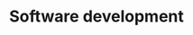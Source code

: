 ---
title: Software development
layout: auto_contents
hide_toc: true
categories:
  - first_steps:
    category_name: First steps
    category_items:
      - setup_windows:
        item_name: Set up on Windows
        item_desc: Install VSCode, Python via scoop
        item_icon: /img/setup.svg
        item_page: /classroom/setup-windows
      - setup_macos:
        item_name: Set up on macOS
        item_desc: Install VSCode, Python via Homebrew
        item_icon: /img/setup.svg
        item_page: /classroom/setup-macos
      - setup_linux:
        item_name: Set up on Linux
        item_desc: Install Python via pyenv
        item_icon: /img/setup.svg
        item_page: /classroom/setup-linux
      - glossary:
        item_name: Glossary
        item_icon: /programming/img/dictionaries.svg
        item_page: /classroom/glossary
  - basics:
    category_name: Programming basics
    category_items:
      - intro:
        item_name: Intro to programming
        item_desc: Decompose a program, create variables
        item_icon: img/01-intro.svg
        item_page: 01-intro
      - data:
        item_name: Data types
        item_desc: Text, numbers, and more
        item_icon: img/02-data-types.svg
        item_page: 02-data-types
      - functions:
        item_name: Functions
        item_desc: Blocks of code that you can run any time
        item_icon: img/03-functions.svg
        item_page: 03-functions
      - collections:
        item_name: Collections
        item_desc: Store multiple data in one variable
        item_icon: img/04-collections.svg
        item_page: 04-collections
      - for_loops:
        item_name: Loops
        item_desc: Repeat code for each item in a collection
        item_icon: img/05-loops.svg
        item_page: 05-loops
      - functions:
        item_name: Exceptions
        item_desc: Stop your program from crashing!
        item_icon: img/06-exceptions.svg
        item_page: 06-exceptions
      - mastermind:
        item_name: Mastermind
        item_desc: Make a guessing game
        item_icon: img/a-mastermind.svg
        item_page: a-mastermind

---